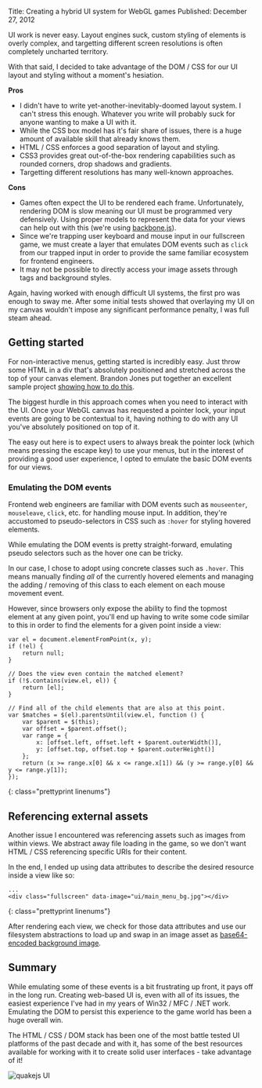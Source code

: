 Title: Creating a hybrid UI system for WebGL games
Published: December 27, 2012

UI work is never easy. Layout engines suck, custom styling of elements is overly complex, and targetting different screen resolutions is often completely uncharted territory.

With that said, I decided to take advantage of the DOM / CSS for our UI layout and styling without a moment's hesiation.

**Pros**

 * I didn't have to write yet-another-inevitably-doomed layout system. I can't stress this enough. Whatever you write will probably suck for anyone wanting to make a UI with it.
 * While the CSS box model has it's fair share of issues, there is a huge amount of available skill that already knows them.
 * HTML / CSS enforces a good separation of layout and styling.
 * CSS3 provides great out-of-the-box rendering capabilities such as rounded corners, drop shadows and gradients.
 * Targetting different resolutions has many well-known approaches.

**Cons**

 * Games often expect the UI to be rendered each frame. Unfortunately, rendering DOM is slow meaning our UI must be programmed very defensively. Using proper models to represent the data for your views can help out with this (we're using [backbone.js](http://www.backbonejs.org)).
 * Since we're trapping user keyboard and mouse input in our fullscreen game, we must create a layer that emulates DOM events such as `click` from our trapped input in order to provide the same familiar ecosystem for frontend engineers.
 * It may not be possible to directly access your image assets through <img /> tags and background styles.

Again, having worked with enough difficult UI systems, the first pro was enough to sway me. After some initial tests showed that overlaying my UI on my canvas wouldn't impose any significant performance penalty, I was full steam ahead.

## Getting started

For non-interactive menus, getting started is incredibly easy. Just throw some HTML in a div that's absolutely positioned and stretched across the top of your canvas element. Brandon Jones put together an excellent sample project [showing how to do this](http://media.tojicode.com/webgl-samples/hud-test.html).

The biggest hurdle in this approach comes when you need to interact with the UI. Once your WebGL canvas has requested a pointer lock, your input events are going to be contextual to it, having nothing to do with any UI you've absolutely positioned on top of it.

The easy out here is to expect users to always break the pointer lock (which means pressing the escape key) to use your menus, but in the interest of providing a good user experience, I opted to emulate the basic DOM events for our views.

### Emulating the DOM events

Frontend web engineers are familiar with DOM events such as `mouseenter`, `mouseleave`, `click`, etc. for handling mouse input. In addition, they're accustomed to pseudo-selectors in CSS such as `:hover` for styling hovered elements.

While emulating the DOM events is pretty straight-forward, emulating pseudo selectors such as the hover one can be tricky.

In our case, I chose to adopt using concrete classes such as `.hover`. This means manually finding *all* of the currently hovered elements and managing the adding / removing of this class to each element on each mouse movement event.

However, since browsers only expose the ability to find the topmost element at any given point, you'll end up having to write some code similar to this in order to find the elements for a given point inside a view:

	var el = document.elementFromPoint(x, y);
	if (!el) {
		return null;
	}

	// Does the view even contain the matched element?
	if (!$.contains(view.el, el)) {
		return [el];
	}

	// Find all of the child elements that are also at this point.
	var $matches = $(el).parentsUntil(view.el, function () {
		var $parent = $(this);
		var offset = $parent.offset();
		var range = {
			x: [offset.left, offset.left + $parent.outerWidth()],
			y: [offset.top, offset.top + $parent.outerHeight()]
		};
		return (x >= range.x[0] && x <= range.x[1]) && (y >= range.y[0] && y <= range.y[1]);
	});
{: class="prettyprint linenums"}

## Referencing external assets

Another issue I encountered was referencing assets such as images from within views. We abstract away file loading in the game, so we don't want HTML / CSS referencing specific URIs for their content.

In the end, I ended up using data attributes to describe the desired resource inside a view like so:

	...
	<div class="fullscreen" data-image="ui/main_menu_bg.jpg"></div>
{: class="prettyprint linenums"}

After rendering each view, we check for those data attributes and use our filesystem abstractions to load up and swap in an image asset as [base64-encoded background image](http://en.wikipedia.org/wiki/Data_URI_scheme).

## Summary

While emulating some of these events is a bit frustrating up front, it pays off in the long run. Creating web-based UI is, even with all of its issues, the easiest experience I've had in my years of Win32 / MFC / .NET work. Emulating the DOM to persist this experience to the game world has been a huge overall win.

The HTML / CSS / DOM stack has been one of the most battle tested UI platforms of the past decade and with it, has some of the best resources available for working with it to create solid user interfaces - take advantage of it!

![quakejs UI](/articles/creating-hybrid-ui-system-webgl-game/ui.jpg)